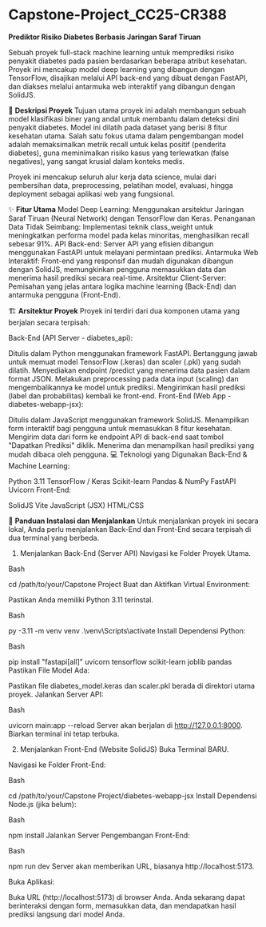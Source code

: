 # Capstone-Project_CC25-CR388

**Prediktor Risiko Diabetes Berbasis Jaringan Saraf Tiruan**

Sebuah proyek full-stack machine learning untuk memprediksi risiko penyakit diabetes pada pasien berdasarkan beberapa atribut kesehatan. Proyek ini mencakup model deep learning yang dibangun dengan TensorFlow, disajikan melalui API back-end yang dibuat dengan FastAPI, dan diakses melalui antarmuka web interaktif yang dibangun dengan SolidJS.

📖 **Deskripsi Proyek**
Tujuan utama proyek ini adalah membangun sebuah model klasifikasi biner yang andal untuk membantu dalam deteksi dini penyakit diabetes. Model ini dilatih pada dataset yang berisi 8 fitur kesehatan utama. Salah satu fokus utama dalam pengembangan model adalah memaksimalkan metrik recall untuk kelas positif (penderita diabetes), guna meminimalkan risiko kasus yang terlewatkan (false negatives), yang sangat krusial dalam konteks medis.

Proyek ini mencakup seluruh alur kerja data science, mulai dari pembersihan data, preprocessing, pelatihan model, evaluasi, hingga deployment sebagai aplikasi web yang fungsional.

✨ **Fitur Utama**
Model Deep Learning: Menggunakan arsitektur Jaringan Saraf Tiruan (Neural Network) dengan TensorFlow dan Keras.
Penanganan Data Tidak Seimbang: Implementasi teknik class_weight untuk meningkatkan performa model pada kelas minoritas, menghasilkan recall sebesar 91%.
API Back-end: Server API yang efisien dibangun menggunakan FastAPI untuk melayani permintaan prediksi.
Antarmuka Web Interaktif: Front-end yang responsif dan mudah digunakan dibangun dengan SolidJS, memungkinkan pengguna memasukkan data dan menerima hasil prediksi secara real-time.
Arsitektur Client-Server: Pemisahan yang jelas antara logika machine learning (Back-End) dan antarmuka pengguna (Front-End).

🏗️ **Arsitektur Proyek**
Proyek ini terdiri dari dua komponen utama yang berjalan secara terpisah:

Back-End (API Server - diabetes_api):

Ditulis dalam Python menggunakan framework FastAPI.
Bertanggung jawab untuk memuat model TensorFlow (.keras) dan scaler (.pkl) yang sudah dilatih.
Menyediakan endpoint /predict yang menerima data pasien dalam format JSON.
Melakukan preprocessing pada data input (scaling) dan mengembalikannya ke model untuk prediksi.
Mengirimkan hasil prediksi (label dan probabilitas) kembali ke front-end.
Front-End (Web App - diabetes-webapp-jsx):

Ditulis dalam JavaScript menggunakan framework SolidJS.
Menampilkan form interaktif bagi pengguna untuk memasukkan 8 fitur kesehatan.
Mengirim data dari form ke endpoint API di back-end saat tombol "Dapatkan Prediksi" diklik.
Menerima dan menampilkan hasil prediksi yang mudah dibaca oleh pengguna.
💻 Teknologi yang Digunakan
Back-End & Machine Learning:

Python 3.11
TensorFlow / Keras
Scikit-learn
Pandas & NumPy
FastAPI
Uvicorn
Front-End:

SolidJS
Vite
JavaScript (JSX)
HTML/CSS

🚀 **Panduan Instalasi dan Menjalankan**
Untuk menjalankan proyek ini secara lokal, Anda perlu menjalankan Back-End dan Front-End secara terpisah di dua terminal yang berbeda.

1. Menjalankan Back-End (Server API)
Navigasi ke Folder Proyek Utama.

Bash

cd /path/to/your/Capstone Project
Buat dan Aktifkan Virtual Environment:

Pastikan Anda memiliki Python 3.11 terinstal.
<!-- end list -->

Bash

py -3.11 -m venv venv
.\venv\Scripts\activate
Install Dependensi Python:

Bash

pip install "fastapi[all]" uvicorn tensorflow scikit-learn joblib pandas
Pastikan File Model Ada:

Pastikan file diabetes_model.keras dan scaler.pkl berada di direktori utama proyek.
Jalankan Server API:

Bash

uvicorn main:app --reload
Server akan berjalan di http://127.0.0.1:8000. Biarkan terminal ini tetap terbuka.

2. Menjalankan Front-End (Website SolidJS)
Buka Terminal BARU.

Navigasi ke Folder Front-End:

Bash

cd /path/to/your/Capstone Project/diabetes-webapp-jsx
Install Dependensi Node.js (jika belum):

Bash

npm install
Jalankan Server Pengembangan Front-End:

Bash

npm run dev
Server akan memberikan URL, biasanya http://localhost:5173.

Buka Aplikasi:

Buka URL (http://localhost:5173) di browser Anda.
Anda sekarang dapat berinteraksi dengan form, memasukkan data, dan mendapatkan hasil prediksi langsung dari model Anda.
